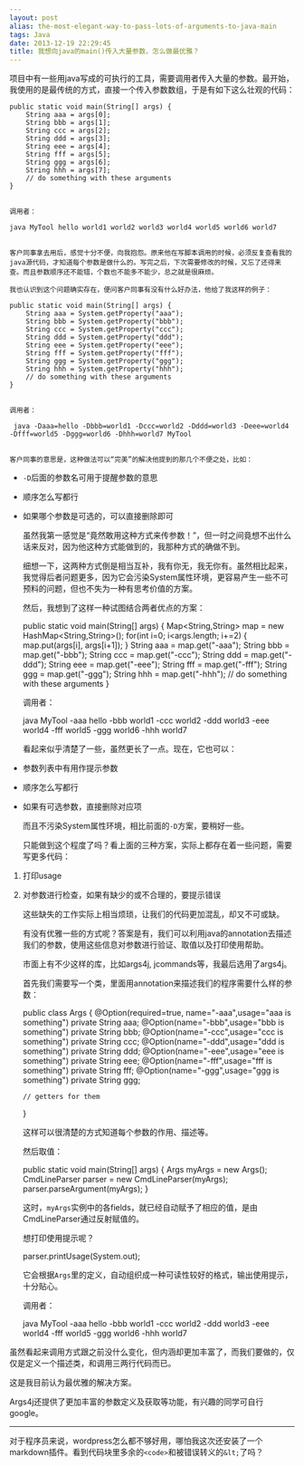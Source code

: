 ```yaml
---
layout: post
alias: the-most-elegant-way-to-pass-lots-of-arguments-to-java-main
tags: Java
date: 2013-12-19 22:29:45
title: 我想向java的main()传入大量参数，怎么做最优雅？
---
```


项目中有一些用java写成的可执行的工具，需要调用者传入大量的参数。最开始，我使用的是最传统的方式，直接一个传入参数数组，于是有如下这么壮观的代码：

    public static void main(String[] args) {
        String aaa = args[0];
        String bbb = args[1];
        String ccc = args[2];
        String ddd = args[3];
        String eee = args[4];
        String fff = args[5];
        String ggg = args[6];
        String hhh = args[7];
        // do something with these arguments
    }
    

    调用者：

    java MyTool hello world1 world2 world3 world4 world5 world6 world7
    

    客户同事拿去用后，感觉十分不便，向我抱怨。原来他在写脚本调用的时候，必须反复查看我的java源代码，才知道每个参数是做什么的。写完之后，下次需要修改的时候，又忘了还得来查。而且参数顺序还不能错，个数也不能多不能少，总之就是很麻烦。

    我也认识到这个问题确实存在，便问客户同事有没有什么好办法，他给了我这样的例子：

    public static void main(String[] args) {
        String aaa = System.getProperty("aaa");
        String bbb = System.getProperty("bbb");
        String ccc = System.getProperty("ccc");
        String ddd = System.getProperty("ddd");
        String eee = System.getProperty("eee");
        String fff = System.getProperty("fff");
        String ggg = System.getProperty("ggg");
        String hhh = System.getProperty("hhh");
        // do something with these arguments
    }
    

    调用者：

     java -Daaa=hello -Dbbb=world1 -Dccc=world2 -Dddd=world3 -Deee=world4 -Dfff=world5 -Dggg=world6 -Dhhh=world7 MyTool
    

    客户同事的意思是，这种做法可以“完美”的解决他提到的那几个不便之处，比如：

*   `-D`后面的参数名可用于提醒参数的意思
*   顺序怎么写都行
*   如果哪个参数是可选的，可以直接删除即可

    虽然我第一感觉是“竟然敢用这种方式来传参数！”，但一时之间竟想不出什么话来反对，因为他这种方式能做到的，我那种方式的确做不到。

    细想一下，这两种方式倒是相当互补，我有你无，我无你有。虽然相比起来，我觉得后者问题更多，因为它会污染System属性环境，更容易产生一些不可预料的问题，但也不失为一种有思考价值的方案。

    然后，我想到了这样一种试图结合两者优点的方案：

    public static void main(String[] args) {
        Map<String,String> map = new HashMap<String,String>();
        for(int i=0; i<args.length; i+=2) {
            map.put(args[i], args[i+1]);
        }
        String aaa = map.get("-aaa");
        String bbb = map.get("-bbb");
        String ccc = map.get("-ccc");
        String ddd = map.get("-ddd");
        String eee = map.get("-eee");
        String fff = map.get("-fff");
        String ggg = map.get("-ggg");
        String hhh = map.get("-hhh");
        // do something with these arguments
    }
    

    调用者：

    java MyTool -aaa hello -bbb world1 -ccc world2 -ddd world3 -eee world4 -fff world5 -ggg world6 -hhh world7
    

    看起来似乎清楚了一些，虽然更长了一点。现在，它也可以：

*   参数列表中有用作提示参数
*   顺序怎么写都行
*   如果有可选参数，直接删除对应项

    而且不污染System属性环境，相比前面的`-D`方案，要稍好一些。

    只能做到这个程度了吗？看上面的三种方案，实际上都存在着一些问题，需要写更多代码：

1.  打印usage
2.  对参数进行检查，如果有缺少的或不合理的，要提示错误

    这些缺失的工作实际上相当烦琐，让我们的代码更加混乱，却又不可或缺。

    有没有优雅一些的方式呢？答案是有，我们可以利用java的annotation去描述我们的参数，使用这些信息对参数进行验证、取值以及打印使用帮助。

    市面上有不少这样的库，比如args4j, jcommands等，我最后选用了args4j。

    首先我们需要写一个类，里面用annotation来描述我们的程序需要什么样的参数：

    public class Args {
        @Option(required=true, name="-aaa",usage="aaa is something")
        private String aaa;
        @Option(name="-bbb",usage="bbb is something")
        private String bbb;
        @Option(name="-ccc",usage="ccc is something")
        private String ccc;
        @Option(name="-ddd",usage="ddd is something")
        private String ddd;
        @Option(name="-eee",usage="eee is something")
        private String eee;
        @Option(name="-fff",usage="fff is something")
        private String fff;
        @Option(name="-ggg",usage="ggg is something")
        private String ggg;

        // getters for them
    }
    

    这样可以很清楚的方式知道每个参数的作用、描述等。

    然后取值：

    public static void main(String[] args) {
        Args myArgs = new Args();
        CmdLineParser parser = new CmdLineParser(myArgs);
        parser.parseArgument(myArgs);
    }
    

    这时，`myArgs`实例中的各fields，就已经自动赋予了相应的值，是由CmdLineParser通过反射赋值的。

    想打印使用提示呢？

    parser.printUsage(System.out);
    

    它会根据`Args`里的定义，自动组织成一种可读性较好的格式，输出使用提示，十分贴心。

    调用者：

    java MyTool -aaa hello -bbb world1 -ccc world2 -ddd world3 -eee world4 -fff world5 -ggg world6 -hhh world7

虽然看起来调用方式跟之前没什么变化，但内涵却更加丰富了，而我们要做的，仅仅是定义一个描述类，和调用三两行代码而已。

这是我目前认为最优雅的解决方案。

Args4j还提供了更加丰富的参数定义及获取等功能，有兴趣的同学可自行google。

* * *

对于程序员来说，wordpress怎么都不够好用，哪怕我这次还安装了一个markdown插件。看到代码块里多余的`<code>`和被错误转义的`&lt;`了吗？
